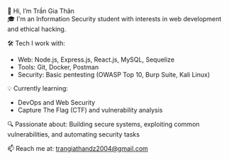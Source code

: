 👋 Hi, I’m Trần Gia Thân  
🎓 I'm an Information Security student with interests in web development and ethical hacking.  

🛠️ Tech I work with:  
- Web: Node.js, Express.js, React.js, MySQL, Sequelize  
- Tools: Git, Docker, Postman  
- Security: Basic pentesting (OWASP Top 10, Burp Suite, Kali Linux)

💡 Currently learning:  
- DevOps and Web Security   
- Capture The Flag (CTF) and vulnerability analysis  

🔍 Passionate about: Building secure systems, exploiting common vulnerabilities, and automating security tasks  

📫 Reach me at: trangiathandz2004@gmail.com
